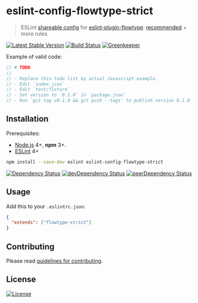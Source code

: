 # eslint-config-flowtype-strict

> ESLint [shareable config] for [eslint-plugin-flowtype]: [recommended] + more rules.

[![Latest Stable Version](https://img.shields.io/npm/v/eslint-config-flowtype-strict.svg)](https://www.npmjs.com/package/eslint-config-flowtype-strict)
[![Build Status](https://img.shields.io/travis/amercier/eslint-config-flowtype-strict/master.svg)](https://travis-ci.org/amercier/eslint-config-flowtype-strict)
[![Greenkeeper](https://badges.greenkeeper.io/amercier/eslint-config-flowtype-strict.svg)](https://github.com/amercier/eslint-config-flowtype-strict/issues?q=label%3Agreenkeeper)

Example of valid code:

```js
// # TODO
//
// - Replace this todo list by actual Javascript example.
// - Edit `index.json`
// - Edit `test/fixture`
// - Set version to `0.1.0` in `package.json`
// - Run `git tag v0.1.0 && git push --tags` to publish version 0.1.0
```

## Installation

Prerequisites:

- [Node.js] 4+, **npm** 3+.
- [ESLint] 4+

```sh
npm install --save-dev eslint eslint-config-flowtype-strict
```

[![Dependency Status](https://img.shields.io/david/amercier/eslint-config-flowtype-strict.svg)](https://david-dm.org/amercier/eslint-config-flowtype-strict)
[![devDependency Status](https://img.shields.io/david/dev/amercier/eslint-config-flowtype-strict.svg)](https://david-dm.org/amercier/eslint-config-flowtype-strict#info=devDependencies)
[![peerDependency Status](https://img.shields.io/david/peer/amercier/eslint-config-flowtype-strict.svg)](https://david-dm.org/amercier/eslint-config-flowtype-strict#info=devDependencies)

## Usage

Add this to your `.eslintrc.json`:

```json
{
  "extends": ["flowtype-strict"]
}
```

## Contributing

Please read [guidelines for contributing].

## License

[![License](https://img.shields.io/npm/l/eslint-config-flowtype-strict.svg)][license]

[shareable config]: https://eslint.org/docs/developer-guide/shareable-configs
[eslint-plugin-flowtype]: https://github.com/gajus/eslint-plugin-flowtype
[recommended]: https://github.com/gajus/eslint-plugin-flowtype#recommended
[node.js]: https://nodejs.org/
[eslint]: https://eslint.org/
[guidelines for contributing]: CONTRIBUTING.md
[license]: LICENSE.md
